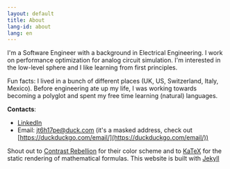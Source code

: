 ```yaml
---
layout: default
title: About
lang-id: about
lang: en
---
```



I'm a Software Engineer with a background in Electrical Engineering. I work on
performance optimization for analog circuit simulation. I'm interested in
the low-level sphere and I like learning from first principles.

Fun facts: I lived in a bunch of different places (UK, US, Switzerland, Italy,
Mexico). Before engineering ate up my life, I was working towards becoming a
polyglot and spent my free time learning (natural) languages.

**Contacts**:
- [LinkedIn](https://linkedin.com/in/gsavi)
- Email: [jt6h17pe@duck.com](mailto:jt6h17pe@duck.com)
  (it's a masked address, check out
   [https://duckduckgo.com/email/](https://duckduckgo.com/email/))

Shout out to [Contrast Rebellion](https://contrastrebellion.com/) for their
color scheme and to [KaTeX](https://katex.org/) for the static rendering of
mathematical formulas. This website is built with
[Jekyll](https://jekyllrb.com/)
